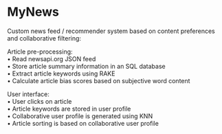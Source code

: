 # MyNews

Custom news feed / recommender system based on content preferences and collaborative filtering:

Article pre-processing:  
•	Read newsapi.org JSON feed  
•	Store article summary information in an SQL database  
•	Extract article keywords using RAKE  
•	Calculate article bias scores based on subjective word content  

User interface:  
•	User clicks on article  
•	Article keywords are stored in user profile  
•	Collaborative user profile is generated using KNN  
•	Article sorting is based on collaborative user profile
